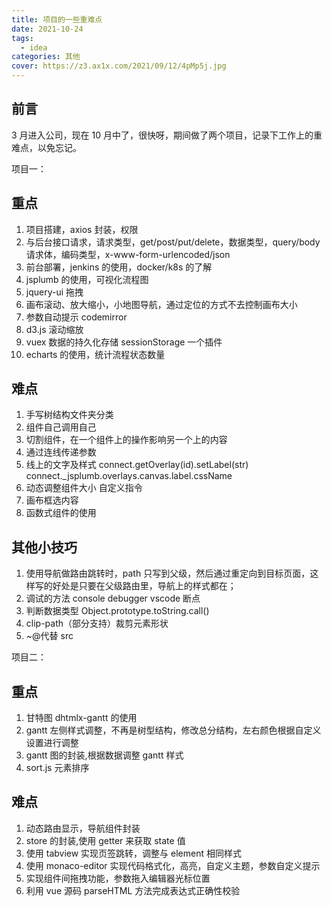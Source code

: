 ```yaml
---
title: 项目的一些重难点
date: 2021-10-24
tags:
  - idea
categories: 其他
cover: https://z3.ax1x.com/2021/09/12/4pMp5j.jpg
---
```


## 前言

3 月进入公司，现在 10 月中了，很快呀，期间做了两个项目，记录下工作上的重难点，以免忘记。

项目一：

## 重点

1. 项目搭建，axios 封装，权限
2. 与后台接口请求，请求类型，get/post/put/delete，数据类型，query/body 请求体，编码类型，x-www-form-urlencoded/json
3. 前台部署，jenkins 的使用，docker/k8s 的了解
4. jsplumb 的使用，可视化流程图
5. jquery-ui 拖拽
6. 画布滚动、放大缩小，小地图导航，通过定位的方式不去控制画布大小
7. 参数自动提示 codemirror
8. d3.js 滚动缩放
9. vuex 数据的持久化存储 sessionStorage 一个插件
10. echarts 的使用，统计流程状态数量

## 难点

1. 手写树结构文件夹分类
2. 组件自己调用自己
3. 切割组件，在一个组件上的操作影响另一个上的内容
4. 通过连线传递参数
5. 线上的文字及样式 connect.getOverlay(id).setLabel(str) connect.\_jsplumb.overlays.canvas.label.cssName
6. 动态调整组件大小 自定义指令
7. 画布框选内容
8. 函数式组件的使用

## 其他小技巧

1. 使用导航做路由跳转时，path 只写到父级，然后通过重定向到目标页面，这样写的好处是只要在父级路由里，导航上的样式都在；
2. 调试的方法 console debugger vscode 断点
3. 判断数据类型 Object.prototype.toString.call()
4. clip-path（部分支持）裁剪元素形状
5. ~@代替 src

项目二：

## 重点

1. 甘特图 dhtmlx-gantt 的使用
2. gantt 左侧样式调整，不再是树型结构，修改总分结构，左右颜色根据自定义设置进行调整
3. gantt 图的封装,根据数据调整 gantt 样式
4. sort.js 元素排序

## 难点

1. 动态路由显示，导航组件封装
2. store 的封装,使用 getter 来获取 state 值
3. 使用 tabview 实现页签跳转，调整与 element 相同样式
4. 使用 monaco-editor 实现代码格式化，高亮，自定义主题，参数自定义提示
5. 实现组件间拖拽功能，参数拖入编辑器光标位置
6. 利用 vue 源码 parseHTML 方法完成表达式正确性校验
